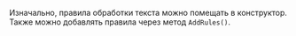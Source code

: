 Изначально, правила обработки текста можно помещать в конструктор. Также можно добавлять правила через метод `AddRules()`. 
